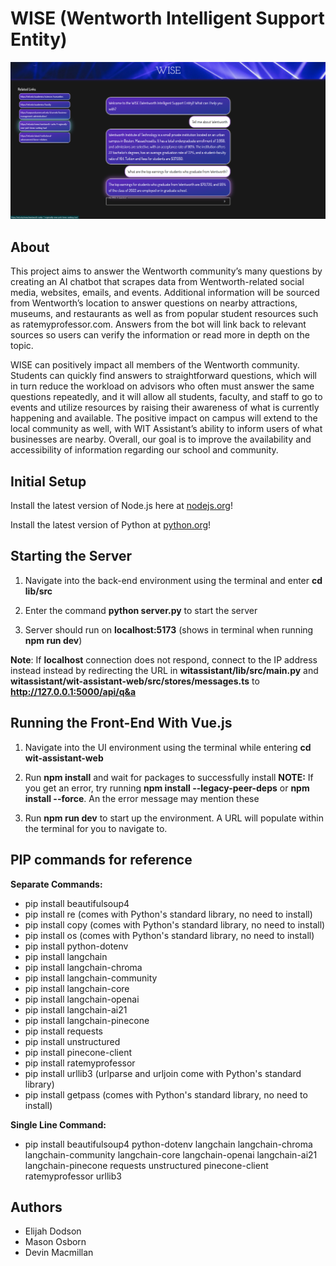 # WISE (Wentworth Intelligent Support Entity)

![Alt text](lib/Images/demo.png)

## About

This project aims to answer the Wentworth community’s many questions by creating an AI chatbot that scrapes data from Wentworth-related social media, websites, emails, and events. Additional information will be sourced from Wentworth’s location to answer questions on nearby attractions, museums, and restaurants as well as from popular student resources such as ratemyprofessor.com. Answers from the bot will link back to relevant sources so users can verify the information or read more in depth on the topic.  

WISE can positively impact all members of the Wentworth community. Students can quickly find answers to straightforward questions, which will in turn reduce the workload on advisors who often must answer the same questions repeatedly, and it will allow all students, faculty, and staff to go to events and utilize resources by raising their awareness of what is currently happening and available. The positive impact on campus will extend to the local community as well, with WIT Assistant’s ability to inform users of what businesses are nearby. Overall, our goal is to improve the availability and accessibility of information regarding our school and community. 

## Initial Setup

Install the latest version of Node.js here at [nodejs.org](https://nodejs.org/en/download/package-manager)!

Install the latest version of Python at [python.org](https://www.python.org/downloads/)!

## Starting the Server

1. Navigate into the back-end environment using the terminal and enter <b>cd lib/src</b>

2. Enter the command <b> python server.py</b> to start the server

3. Server should run on <b>localhost:5173</b> (shows in terminal when running <b>npm run dev</b>)

<b>Note</b>: If <b>localhost</b> connection does not respond, connect to the IP address instead
instead by redirecting the URL in <b>witassistant/lib/src/main.py</b> and 
<b>witassistant/wit-assistant-web/src/stores/messages.ts</b> to <b>http://127.0.0.1:5000/api/q&a</b>

## Running the Front-End With Vue.js

1. Navigate into the UI environment using the terminal while entering <b>cd wit-assistant-web</b>

2. Run <b>npm install</b> and wait for packages to successfully install
   <b>NOTE:</b> If you get an error, try running <b>npm install --legacy-peer-deps</b> or 
   <b>npm install --force</b>. An the error message may mention these

3. Run <b>npm run dev</b> to start up the environment. A URL will populate within the terminal
   for you to navigate to.

## PIP commands for reference

<b>Separate Commands:</b>
- pip install beautifulsoup4
- pip install re (comes with Python's standard library, no need to install)
- pip install copy (comes with Python's standard library, no need to install)
- pip install os (comes with Python's standard library, no need to install)
- pip install python-dotenv
- pip install langchain
- pip install langchain-chroma
- pip install langchain-community
- pip install langchain-core
- pip install langchain-openai
- pip install langchain-ai21
- pip install langchain-pinecone
- pip install requests
- pip install unstructured
- pip install pinecone-client
- pip install ratemyprofessor
- pip install urllib3 (urlparse and urljoin come with Python's standard library)
- pip install getpass (comes with Python's standard library, no need to install)

<b>Single Line Command:</b> 
- pip install beautifulsoup4 python-dotenv langchain langchain-chroma langchain-community langchain-core langchain-openai langchain-ai21 langchain-pinecone requests unstructured pinecone-client ratemyprofessor urllib3


## Authors

- Elijah Dodson
- Mason Osborn
- Devin Macmillan
